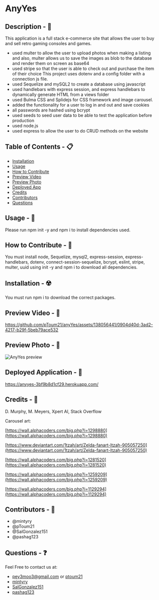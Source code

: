 # AnyYes

## Description - 💠
This application is a full stack e-commerce site that allows the user to buy and sell retro gaming consoles and games.
* used multer to allow the user to upload photos when making a listing and also, multer allows us to save the images as blob to the database and render them on screen as base64
* used stripe so that the user is able to check out and purchase the item of their choice
This project uses dotenv and a config folder with a connection js file.
* used Sequelize and mySQL2 to create a database using javascript
* used handlebars with express session, and express handlebars to dynamically generate HTML from a views folder
* used Bulma CSS and Splidejs for CSS framework and image carousel.
* added the functionality for a user to log in and out and save cookies
* all passwords are hashed using bcrypt
* used seeds to seed user data to be able to test the application before production
* used node.js
* used express to allow the user to do CRUD methods on the website


## Table of Contents - 📋
* [Installation](#installation---☢️)
* [Usage](#usage---💎)
* [How to Contribute](#how-to-contribute---🍴)
* [Preview Video](#preview-video---📼)
* [Preview Photo](#preview-photo---📸)
* [Deployed App](#deployed-app---📲)
* [Credits](#credits---🤝)
* [Contributors](#contributors---💪)
* [Questions](#questions---❓)


## Usage - 💎
Please run npm init -y and npm i to install dependencies used.

## How to Contribute - 🍴
You must install node, Sequelize, mysql2, express-session, express-handlebars, dotenv, connect-session-sequelize, bcrypt, eslint, stripe, multer, uuid using init -y and npm i to download all dependencies.

## Installation - ☢️
 You must run npm i to download the correct packages.

## Preview Video - 📼
https://github.com/pToum21/anyYes/assets/138056441/0904d40d-3ad2-4217-b29f-5beb79ace532

## Preview Photo - 📸
![AnyYes preview](./public/photos/AnyYes%20-%20Google%20Chrome%2012_7_2023%203_09_16%20PM.png)

## Deployed Application - 📲
https://anyyes-3bf9b8d1cf29.herokuapp.com/

## Credits - 🤝
D. Murphy, M. Meyers, Xpert AI, Stack Overflow

Carousel art:

[https://wall.alphacoders.com/big.php?i=1298880](https://wall.alphacoders.com/big.php?i=1298880)

[https://www.deviantart.com/1tzah/art/Zelda-fanart-Itzah-905057250](https://www.deviantart.com/1tzah/art/Zelda-fanart-Itzah-905057250)

[https://wall.alphacoders.com/big.php?i=1281520](https://wall.alphacoders.com/big.php?i=1281520)

[https://wall.alphacoders.com/big.php?i=1259209](https://wall.alphacoders.com/big.php?i=1259209)

[https://wall.alphacoders.com/big.php?i=1129294](https://wall.alphacoders.com/big.php?i=1129294)

## Contributors - 💪
* @mintyry
* @pToum21
* @SalGonzalez151
* @pashag123

## Questions - ❓
Feel Free to contact us at:

- pey3moo3@gmail.com or [ptoum21](https://github.com/ptoum21)
- [mintyry](https://github.com/mintyry)
- [SalGonzalez151](https://github.com/SalGonzalez151)
- [pashag123](https://github.com/pashag123)
